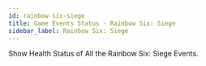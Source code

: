 ```yaml
---
id: rainbow-six-siege
title: Game Events Status - Rainbow Six: Siege
sidebar_label: Rainbow Six: Siege
---
```


Show Health Status of All the Rainbow Six: Siege Events.
